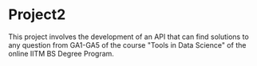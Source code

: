 # Project2
This project involves the development of an API that can find solutions to any question from GA1-GA5 of the course "Tools in Data Science" of the online IITM BS Degree Program. 
